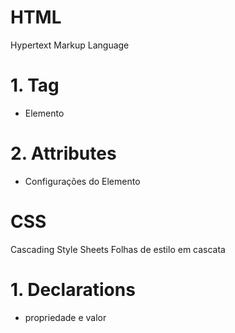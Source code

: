 # HTML

Hypertext Markup Language

# 1. Tag

- Elemento

# 2. Attributes

- Configurações do Elemento

# CSS

Cascading Style Sheets
Folhas de estilo em cascata

# 1. Declarations

- propriedade e valor